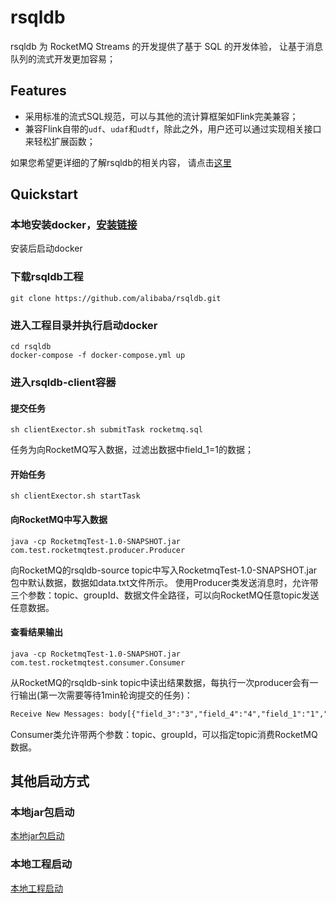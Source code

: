 # rsqldb

rsqldb 为 RocketMQ Streams 的开发提供了基于 SQL 的开发体验， 让基于消息队列的流式开发更加容易；

## Features

* 采用标准的流式SQL规范，可以与其他的流计算框架如Flink完美兼容；
* 兼容Flink自带的```udf```、```udaf```和```udtf```，除此之外，用户还可以通过实现相关接口来轻松扩展函数；


如果您希望更详细的了解rsqldb的相关内容， 请点击[这里](docs/SUMMARY.md)


## Quickstart
### 本地安装docker，[安装链接](https://docs.docker.com/desktop/install/mac-install/)
安装后启动docker

### 下载rsqldb工程
```shell
git clone https://github.com/alibaba/rsqldb.git
```

### 进入工程目录并执行启动docker
```shell
cd rsqldb
docker-compose -f docker-compose.yml up
```

### 进入rsqldb-client容器
#### 提交任务
```shell
sh clientExector.sh submitTask rocketmq.sql
```
任务为向RocketMQ写入数据，过滤出数据中field_1=1的数据；

#### 开始任务
```shell
sh clientExector.sh startTask
```

#### 向RocketMQ中写入数据
```shell
java -cp RocketmqTest-1.0-SNAPSHOT.jar  com.test.rocketmqtest.producer.Producer
```
向RocketMQ的rsqldb-source topic中写入RocketmqTest-1.0-SNAPSHOT.jar包中默认数据，数据如data.txt文件所示。
使用Producer类发送消息时，允许带三个参数：topic、groupId、数据文件全路径，可以向RocketMQ任意topic发送任意数据。
#### 查看结果输出
```shell
java -cp RocketmqTest-1.0-SNAPSHOT.jar  com.test.rocketmqtest.consumer.Consumer
```
从RocketMQ的rsqldb-sink topic中读出结果数据，每执行一次producer会有一行输出(第一次需要等待1min轮询提交的任务)：
```xml
Receive New Messages: body[{"field_3":"3","field_4":"4","field_1":"1","field_2":"2"}]
```
Consumer类允许带两个参数：topic、groupId，可以指定topic消费RocketMQ数据。


## 其他启动方式
### 本地jar包启动
  [本地jar包启动](docs/other_quick_start/本地jar包启动.md)
### 本地工程启动
  [本地工程启动](docs/other_quick_start/本地工程启动.md)


